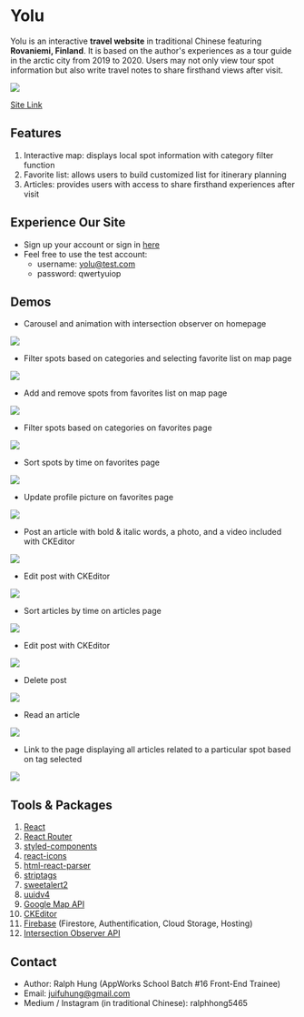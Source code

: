 # Yolu

Yolu is an interactive **travel website** in traditional Chinese featuring **Rovaniemi, Finland**. It is based on the author's experiences as a tour guide in the arctic city from 2019 to 2020. Users may not only view tour spot information but also write travel notes to share firsthand views after visit.

![](https://img.onl/57ZqH)

[Site Link](https://yolu-4a398.web.app/)

## Features

1. Interactive map: displays local spot information with category filter function
2. Favorite list: allows users to build customized list for itinerary planning
3. Articles: provides users with access to share firsthand experiences after visit

## Experience Our Site

- Sign up your account or sign in [here](https://yolu-4a398.web.app/member)
- Feel free to use the test account:
  - username: yolu@test.com
  - password: qwertyuiop

## Demos

- Carousel and animation with intersection observer on homepage

![](https://img.onl/B5JEI4)

- Filter spots based on categories and selecting favorite list on map page

![](https://img.onl/1sqGJ)

- Add and remove spots from favorites list on map page

![](https://img.onl/DM6Vuw)

- Filter spots based on categories on favorites page

![](https://img.onl/BB0fs)

- Sort spots by time on favorites page

![](https://img.onl/3uasqU)

- Update profile picture on favorites page

![](https://img.onl/IWBvnS)

- Post an article with bold & italic words, a photo, and a video included with CKEditor

![](https://img.onl/cTcSba)

- Edit post with CKEditor

![](https://img.onl/Iybw83)

- Sort articles by time on articles page

![](https://img.onl/MQAlF)

- Edit post with CKEditor

![](https://img.onl/ynURv)

- Delete post

![](https://img.onl/Iybw83)

- Read an article

![](https://img.onl/IbReVO)

- Link to the page displaying all articles related to a particular spot based on tag selected

![](https://img.onl/FnnlAB)

## Tools & Packages

1. [React](https://reactjs.org/)
1. [React Router](https://reactrouter.com/)
1. [styled-components](https://styled-components.com/)
1. [react-icons](https://www.npmjs.com/package/react-icons)
1. [html-react-parser](https://www.npmjs.com/package/html-react-parser)
1. [striptags](https://www.npmjs.com/package/striptags)
1. [sweetalert2](https://sweetalert2.github.io/)
1. [uuidv4](https://www.npmjs.com/package/uuidv4)
1. [Google Map API](https://developers.google.com/maps)
1. [CKEditor](https://ckeditor.com/)
1. [Firebase](https://firebase.google.com/) (Firestore, Authentification, Cloud Storage, Hosting)
1. [Intersection Observer API](https://developer.mozilla.org/en-US/docs/Web/API/Intersection_Observer_API)

## Contact

- Author: Ralph Hung (AppWorks School Batch #16 Front-End Trainee)
- Email: juifuhung@gmail.com
- Medium / Instagram (in traditional Chinese): ralphhong5465
